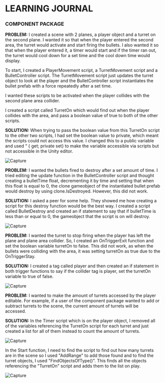 # LEARNING JOURNAL

### COMPONENT PACKAGE

**PROBLEM:**
I created a scene with 2 planes, a player object and a turret on the second plane. I wanted it so that when the player entered the second area, the turret would activate and start firing the bullets. I also wanted it so that when the player entered it, a timer would start and if the timer ran out, the turret would cool down for a set time and the cool down time would display.

To start, I created a PlayerMovement script, a TurretMovement script and a BulletController script. The TurretMovement script just updates the turret object to look at the player and the BulletController script instantiates the bullet prefab with a force repeatedly after a set time.

I wanted these scripts to be activated when the player collides with the second plane area collider.

I created a script called TurretOn which would find out when the player collides with the area, and pass a boolean value of true to both of the other scripts.


**SOLUTION:**
When trying to pass the boolean value from this TurretOn script to the other two scripts, I had set the boolean value to private, which meant the scripts could not access this value. I changed this to a public variable and used “ { get; private set} to make the variable accessible via scripts but not accessible in the Unity editor.

![Capture](https://user-images.githubusercontent.com/114989045/201912236-77443c27-1b4f-4ea1-840a-4996c37703a9.PNG)

**PROBLEM:**
I wanted the bullets fired to destroy after a set amount of time. I tried editing the update function in the BulletController script and thought creating a bulletTime float, decrementing it by time and setting that when this float is equal to 0, the clone gameobject of the instantiated bullet prefab would destroy by using clone.IsDestroyed. However, this did not work.

**SOLUTION:**
I asked a peer for some help. They showed me how creating a script for this destroy function would be the best way. I created a script called BulletDestroy and created an if statement to say that if bulletTime is less than or equal to 0, the gameobject that the script is on will destroy.

![Capture](https://user-images.githubusercontent.com/114989045/201926280-489aa458-71b4-4d19-bffb-aa389ec44922.PNG)

**PROBLEM:**
I wanted the turret to stop firing when the player has left the plane and plane area collider. So, I created an OnTriggerExit function and set the boolean variable turretOn to false. This did not work, as when the bullets were colliding with the area, it was setting turretOn as true due to the OnTriggerStay.

**SOLUTION:**
I created a tag called player and then created an if statement in both trigger functions to say if the collider tag is player, set the turretOn variable to true of false.

![Capture](https://user-images.githubusercontent.com/114989045/201932010-4c647517-ab73-48a9-bd85-f6e854218fac.PNG)

**PROBLEM:**
I wanted to make the amount of turrets accessed by the player editable. For example, if a user of the component package wanted to add or subtract turrets to the scene, the current amount of turrets will be accessed.

**SOLUTION:**
In the Timer script which is on the player object, I removed all of the variables referencing the TurretOn script for each turret and just created a list for all of them instead to count the amount of turrets.

![Capture](https://user-images.githubusercontent.com/114989045/204537096-07dbfab2-6368-4a89-8a45-c3a9d68bc33e.PNG)

In the Start function, I need to find the script to find out how many turrets are in the scene so I used "AddRange" to add those found and to find the turret objects, I used "FindObjectsOfType<TurretOn>()". This finds all the objects referencing the "TurretOn" script and adds them to the list on play.

![Capture](https://user-images.githubusercontent.com/114989045/204538748-841bf1a4-addd-4b91-8132-6cf81e32e7ff.PNG)

  
